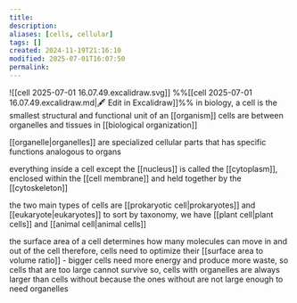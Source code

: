 ```yaml
---
title: 
description: 
aliases: [cells, cellular]
tags: []
created: 2024-11-19T21:16:10
modified: 2025-07-01T16:07:50
permalink:
---
```


![[cell 2025-07-01 16.07.49.excalidraw.svg]]
%%[[cell 2025-07-01 16.07.49.excalidraw.md|🖋 Edit in Excalidraw]]%%
in biology, a cell is the smallest structural and functional unit of an [[organism]]
cells are between organelles and tissues in [[biological organization]]

[[organelle|organelles]] are specialized cellular parts that has specific functions analogous to organs

everything inside a cell except the [[nucleus]] is called the [[cytoplasm]], enclosed within the [[cell membrane]] and held together by the [[cytoskeleton]]

the two main types of cells are [[prokaryotic cell|prokaryotes]] and [[eukaryote|eukaryotes]]
to sort by taxonomy, we have [[plant cell|plant cells]] and [[animal cell|animal cells]]

the surface area of a cell determines how many molecules can move in and out of the cell
therefore, cells need to optimize their [[surface area to volume ratio]] - bigger cells need more energy and produce more waste, so cells that are too large cannot survive
so, cells with organelles are always larger than cells without because the ones without are not large enough to need organelles
